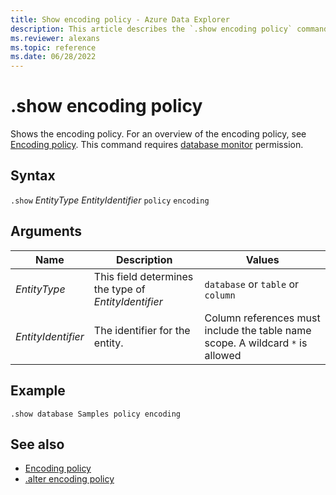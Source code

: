 ```yaml
---
title: Show encoding policy - Azure Data Explorer
description: This article describes the `.show encoding policy` command in Azure Data Explorer.
ms.reviewer: alexans
ms.topic: reference
ms.date: 06/28/2022
---
```

# .show encoding policy

Shows the encoding policy. For an overview of the encoding policy, see [Encoding policy](encoding-policy.md).
This command requires [database monitor](access-control/role-based-authorization.md) permission.

## Syntax

`.show` *EntityType* *EntityIdentifier* `policy` `encoding`

## Arguments

Name | Description | Values
---|---|---
| *EntityType*| This field determines the type of *EntityIdentifier* |`database` or `table` or `column`
|*EntityIdentifier* | The identifier for the entity. | Column references must include the table name scope. A wildcard `*` is allowed |

## Example

```kusto
.show database Samples policy encoding
```

## See also

* [Encoding policy](encoding-policy.md)
* [.alter encoding policy](alter-encoding-policy.md)
